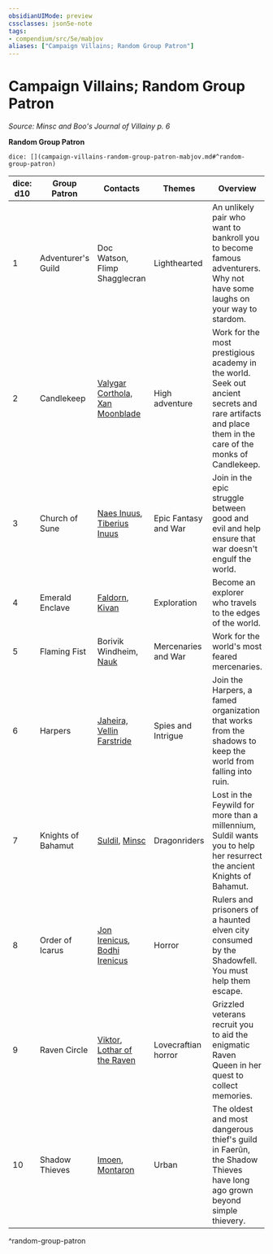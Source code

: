 ```yaml
---
obsidianUIMode: preview
cssclasses: json5e-note
tags:
- compendium/src/5e/mabjov
aliases: ["Campaign Villains; Random Group Patron"]
---
```

# Campaign Villains; Random Group Patron
*Source: Minsc and Boo's Journal of Villainy p. 6* 

**Random Group Patron**

`dice: [](campaign-villains-random-group-patron-mabjov.md#^random-group-patron)`

| dice: d10 | Group Patron | Contacts | Themes | Overview |
|-----------|--------------|----------|--------|----------|
| 1 | Adventurer's Guild | Doc Watson, Flimp Shagglecran | Lighthearted | An unlikely pair who want to bankroll you to become famous adventurers. Why not have some laughs on your way to stardom. |
| 2 | Candlekeep | [Valygar Corthola, Xan Moonblade](2-Mechanics/CLI/bestiary/npc/valygar-mabjov.md) | High adventure | Work for the most prestigious academy in the world. Seek out ancient secrets and rare artifacts and place them in the care of the monks of Candlekeep. |
| 3 | Church of Sune | [Naes Inuus](2-Mechanics/CLI/bestiary/npc/naes-inuus-mabjov.md), [Tiberius Inuus](2-Mechanics/CLI/bestiary/npc/tiberius-inuus-mabjov.md) | Epic Fantasy and War | Join in the epic struggle between good and evil and help ensure that war doesn't engulf the world. |
| 4 | Emerald Enclave | [Faldorn](2-Mechanics/CLI/bestiary/npc/faldorn-mabjov.md), [Kivan](2-Mechanics/CLI/bestiary/npc/kivan-mabjov.md) | Exploration | Become an explorer who travels to the edges of the world. |
| 5 | Flaming Fist | Borivik Windheim, [Nauk](2-Mechanics/CLI/bestiary/npc/nauk-mabjov.md) | Mercenaries and War | Work for the world's most feared mercenaries. |
| 6 | Harpers | [Jaheira, Vellin Farstride](2-Mechanics/CLI/bestiary/npc/jaheira-mabjov.md) | Spies and Intrigue | Join the Harpers, a famed organization that works from the shadows to keep the world from falling into ruin. |
| 7 | Knights of Bahamut | [Suldil](2-Mechanics/CLI/bestiary/npc/suldil-baldoriel-mabjov.md), [Minsc](2-Mechanics/CLI/bestiary/npc/minsc-and-boo-mabjov.md) | Dragonriders | Lost in the Feywild for more than a millennium, Suldil wants you to help her resurrect the ancient Knights of Bahamut. |
| 8 | Order of Icarus | [Jon Irenicus](2-Mechanics/CLI/bestiary/npc/jon-irenicus-mabjov.md), [Bodhi Irenicus](2-Mechanics/CLI/bestiary/npc/bodhi-irenicus-mabjov.md) | Horror | Rulers and prisoners of a haunted elven city consumed by the Shadowfell. You must help them escape. |
| 9 | Raven Circle | [Viktor](2-Mechanics/CLI/bestiary/npc/viktor-mabjov.md), [Lothar of the Raven](2-Mechanics/CLI/bestiary/npc/lothar-mabjov.md) | Lovecraftian horror | Grizzled veterans recruit you to aid the enigmatic Raven Queen in her quest to collect memories. |
| 10 | Shadow Thieves | [Imoen](2-Mechanics/CLI/bestiary/npc/imoen-mabjov.md), [Montaron](2-Mechanics/CLI/bestiary/npc/montaron-and-the-laughing-skull-mabjov.md) | Urban | The oldest and most dangerous thief's guild in Faerûn, the Shadow Thieves have long ago grown beyond simple thievery. |
^random-group-patron